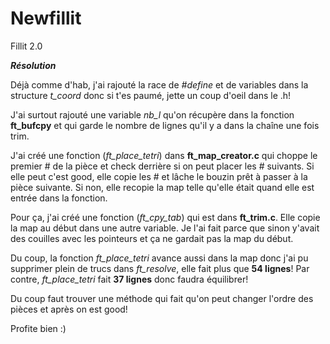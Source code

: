 # Newfillit
Fillit 2.0

<b><i>Résolution</i></b>

Déjà comme d'hab, j'ai rajouté la race de <i>#define</i> et de variables dans la structure <i>t_coord</i> donc si t'es paumé, jette un coup d'oeil dans le .h!

J'ai surtout rajouté une variable <i>nb_l</i> qu'on récupère dans la fonction <b>ft_bufcpy</b> et qui garde le nombre de lignes qu'il y a dans la chaîne une fois trim.

J'ai créé une fonction (<i>ft_place_tetri</i>) dans <b>ft_map_creator.c</b> qui choppe le premier # de la pièce et check derrière si on peut placer les # suivants. Si elle peut c'est good, elle copie les # et lâche le bouzin prêt à passer à la pièce suivante.
Si non, elle recopie la map telle qu'elle était quand elle est entrée dans la fonction.

Pour ça, j'ai créé une fonction (<i>ft_cpy_tab</i>) qui est dans <b>ft_trim.c</b>. Elle copie la map au début dans une autre variable. Je l'ai fait parce que sinon y'avait des couilles avec les pointeurs et ça ne gardait pas la map du début.

Du coup, la fonction <i>ft_place_tetri</i> avance aussi dans la map donc j'ai pu supprimer plein de trucs dans <i>ft_resolve</i>, elle fait plus que <b>54 lignes</b>! Par contre, <i>ft_place_tetri</i> fait <b>37 lignes</b> donc faudra équilibrer!

Du coup faut trouver une méthode qui fait qu'on peut changer l'ordre des pièces et après on est good!

Profite bien :)
